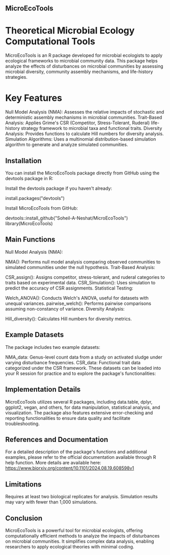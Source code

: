 ## MicroEcoTools
# Theoretical Microbial Ecology Computational Tools

MicroEcoTools is an R package developed for microbial ecologists to apply ecological frameworks to microbial community data. This package helps analyze the effects of disturbances on microbial communities by assessing microbial diversity, community assembly mechanisms, and life-history strategies.

# Key Features
Null Model Analysis (NMA): Assesses the relative impacts of stochastic and deterministic assembly mechanisms in microbial communities.
Trait-Based Analysis: Applies Grime's CSR (Competitor, Stress-Tolerant, Ruderal) life-history strategy framework to microbial taxa and functional traits.
Diversity Analysis: Provides functions to calculate Hill numbers for diversity analysis.
Simulation Algorithms: Uses a multinomial distribution-based simulation algorithm to generate and analyze simulated communities.

## Installation
You can install the MicroEcoTools package directly from GitHub using the devtools package in R:

Install the devtools package if you haven't already:

install.packages("devtools")

Install MicroEcoTools from GitHub:

devtools::install_github("Soheil-A-Neshat/MicroEcoTools")
library(MicroEcoTools)

## Main Functions
Null Model Analysis (NMA):

NMA(): Performs null model analysis comparing observed communities to simulated communities under the null hypothesis.
Trait-Based Analysis:

CSR_assign(): Assigns competitor, stress-tolerant, and ruderal categories to traits based on experimental data.
CSR_Simulation(): Uses simulation to predict the accuracy of CSR assignments.
Statistical Testing:

Welch_ANOVA(): Conducts Welch's ANOVA, useful for datasets with unequal variances.
pairwise_welch(): Performs pairwise comparisons assuming non-constancy of variance.
Diversity Analysis:

Hill_diversity(): Calculates Hill numbers for diversity metrics.

## Example Datasets
The package includes two example datasets:

NMA_data: Genus-level count data from a study on activated sludge under varying disturbance frequencies.
CSR_data: Functional trait data categorized under the CSR framework.
These datasets can be loaded into your R session for practice and to explore the package's functionalities:

## Implementation Details
MicroEcoTools utilizes several R packages, including data.table, dplyr, ggplot2, vegan, and others, for data manipulation, statistical analysis, and visualization. The package also features extensive error-checking and reporting functionalities to ensure data quality and facilitate troubleshooting.

## References and Documentation
For a detailed description of the package's functions and additional examples, please refer to the official documentation available through R help function.
More details are available here: https://www.biorxiv.org/content/10.1101/2024.08.19.608598v1

## Limitations
Requires at least two biological replicates for analysis.
Simulation results may vary with fewer than 1,000 simulations.

## Conclusion
MicroEcoTools is a powerful tool for microbial ecologists, offering computationally efficient methods to analyze the impacts of disturbances on microbial communities. It simplifies complex data analysis, enabling researchers to apply ecological theories with minimal coding.
